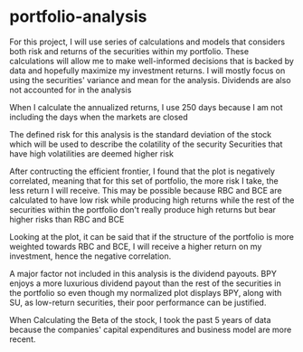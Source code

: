 # portfolio-analysis

For this project, I will use series of calculations and models that
considers both risk and returns of the securities within my portfolio. These calculations will allow me to make well-informed decisions
that is backed by data and hopefully maximize my investment returns. 
I will mostly focus on using the securities' variance and mean for the analysis. Dividends are also not accounted for in the analysis

When I calculate the annualized returns, I use 250 days because I am not including the days when the markets are closed

The defined risk for this analysis is the standard deviation of the stock which will be used to describe the colatility of the security
Securities that have high volatilities are deemed higher risk


After contructing the efficient frontier, I found that the plot is negatively correlated, meaning that for this set of portfolio, the more risk I 
take, the less return I will receive. This may be possible because RBC and BCE are calculated to have low risk while producing high returns while 
the rest of the securities within the portfolio don't really produce high returns but bear higher risks than RBC and BCE

Looking at the plot, it can be said that if the structure of the portfolio is more weighted towards RBC and BCE, I will receive a higher return
on my investment, hence the negative correlation.

A major factor not included in this analysis is the dividend payouts. BPY enjoys a more luxurious dividend payout than the rest of the securities 
in the portfolio so even though my normalized plot displays BPY, along with SU, as low-return securities, their poor performance can be justified. 

When Calculating the Beta of the stock, I took the past 5 years of data because the companies' capital expenditures and business model are more recent.